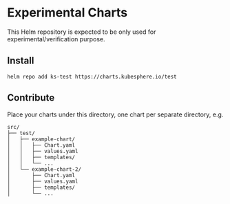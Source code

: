 # Experimental Charts

This Helm repository is expected to be only used for experimental/verification purpose.

## Install

```shell
helm repo add ks-test https://charts.kubesphere.io/test
```

## Contribute

Place your charts under this directory, one chart per separate directory, e.g.

```shell
src/
├── test/
│   ├── example-chart/
│   │   ├── Chart.yaml
│   │   ├── values.yaml
│   │   ├── templates/
│   │   └── ...
│   └── example-chart-2/
│       ├── Chart.yaml
│       ├── values.yaml
│       ├── templates/
│       └── ...
```
